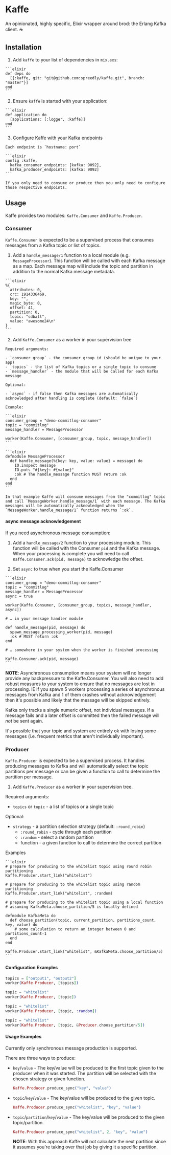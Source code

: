 # Kaffe

An opinionated, highly specific, Elixir wrapper around brod: the Erlang Kafka client. :coffee:

## Installation

  1. Add `kaffe` to your list of dependencies in `mix.exs`:

    ```elixir
    def deps do
      [{:kaffe, git: "git@github.com:spreedly/kaffe.git", branch: "master"}]
    end
    ```

  2. Ensure `kaffe` is started with your application:

    ```elixir
    def application do
      [applications: [:logger, :kaffe]]
    end
    ```

  3. Configure Kaffe with your Kafka endpoints

    Each endpoint is `hostname: port`

    ```elixir
    config :kaffe,
      kafka_consumer_endpoints: [kafka: 9092],
      kafka_producer_endpoints: [kafka: 9092]
    ```

    If you only need to consume or produce then you only need to configure those respective endpoints.

## Usage

Kaffe provides two modules: `Kaffe.Consumer` and `Kaffe.Producer`.

### Consumer

`Kaffe.Consumer` is expected to be a supervised process that consumes messages from a Kafka topic or list of topics.

  1. Add a `handle_message/1` function to a local module (e.g. `MessageProcessor`). This function will be called with each Kafka message as a map. Each message map will include the topic and partition in addition to the normal Kafka message metadata.

    ```elixir
    %{
      attributes: 0,
      crc: 1914336469,
      key: "",
      magic_byte: 0,
      offset: 41,
      partition: 0,
      topic: "sdball",
      value: "awesome24\n"
    }
    ```

  2. Add `Kaffe.Consumer` as a worker in your supervision tree

    Required arguments:

    - `consumer_group` - the consumer group id (should be unique to your app)
    - `topics` - the list of Kafka topics or a single topic to consume
    - `message_handler` - the module that will be called for each Kafka message

    Optional:

    - `async` - if false then Kafka messages are automatically acknowledged after handling is complete (default: `false`)

    Example:

    ```elixir
    consumer_group = "demo-commitlog-consumer"
    topic = "commitlog"
    message_handler = MessageProcessor

    worker(Kaffe.Consumer, [consumer_group, topic, message_handler])
    ```

    ```elixir
    defmodule MessageProcessor
      def handle_message(%{key: key, value: value} = message) do
        IO.inspect message
        IO.puts "#{key}: #{value}"
        :ok # The handle_message function MUST return :ok
      end
    end
    ```

    In that example Kaffe will consume messages from the "commitlog" topic and call `MessageWorker.handle_message/1` with each message. The Kafka messages will be automatically acknowledged when the `MessageWorker.handle_message/1` function returns `:ok`.

#### async message acknowledgement

If you need asynchronous message consumption:

  1. Add a `handle_message/2` function to your processing module. This function will be called with the Consumer `pid` and the Kafka message. When your processing is complete you will need to call `Kaffe.Consumer.ack(pid, message)` to acknowledge the offset.

  2. Set `async` to true when you start the Kaffe.Consumer

    ```elixir
    consumer_group = "demo-commitlog-consumer"
    topic = "commitlog"
    message_handler = MessageProcessor
    async = true

    worker(Kaffe.Consumer, [consumer_group, topics, message_handler, async])

    # … in your message handler module

    def handle_message(pid, message) do
      spawn_message_processing_worker(pid, message)
      :ok # MUST return :ok
    end

    # … somewhere in your system when the worker is finished processing

    Kaffe.Consumer.ack(pid, message)
    ```

**NOTE**: Asynchronous consumption means your system will no longer provide any backpressure to the Kaffe.Consumer. You will also need to add robust measures to your system to ensure that no messages are lost in processing. IE if you spawn 5 workers processing a series of asynchronous messages from Kafka and 1 of them crashes without acknowledgement then it's possible and likely that the message will be skipped entirely.

Kafka only tracks a single numeric offset, not individual messages. If a message fails and a later offset is committed then the failed message will _not_ be sent again.

It's possible that your topic and system are entirely ok with losing some messages (i.e. frequent metrics that aren't individually important).

### Producer

`Kaffe.Producer` is expected to be a supervised process. It handles producing messages to Kafka and will automatically select the topic partitions per message or can be given a function to call to determine the partition per message.

  1. Add `Kaffe.Producer` as a worker in your supervision tree.

  Required arguments:

  - `topics` or `topic` - a list of topics or a single topic

  Optional:

  - `strategy` - a partition selection strategy (default: `:round_robin`)
    - `:round_robin` - cycle through each partition
    - `:random` - select a random partition
    - function - a given function to call to determine the correct partition

  Examples

    ```elixir
    # prepare for producing to the whitelist topic using round robin partitioning
    Kaffe.Producer.start_link("whitelist")

    # prepare for producing to the whitelist topic using random partitioning
    Kaffe.Producer.start_link("whitelist", :random)

    # prepare for producing to the whitelist topic using a local function
    # assuming KafkaMeta.choose_partition/5 is locally defined

    defmodule KafkaMeta do
      def choose_partition(topic, current_partition, partitions_count, key, value) do
        # some calculation to return an integer between 0 and partitions_count-1
      end
    end

    Kaffe.Producer.start_link("whitelist", &KafkaMeta.choose_partition/5)
    ```

#### Configuration Examples

```elixir
topics = ["output1", "output2"]
worker(Kaffe.Producer, [topics])
```

```elixir
topic = "whitelist"
worker(Kaffe.Producer, [topic])
```

```elixir
topic = "whitelist"
worker(Kaffe.Producer, [topic, :random])
```

```elixir
topic = "whitelist"
worker(Kaffe.Producer, [topic, &Producer.choose_partition/5])
```

#### Usage Examples

Currently only synchronous message production is supported.

There are three ways to produce:

- `key`/`value` - The key/value will be produced to the first topic given to the producer when it was started. The partition will be selected with the chosen strategy or given function.
    ```elixir
    Kaffe.Producer.produce_sync("key", "value")
    ```

- `topic`/`key`/`value` - The key/value will be produced to the given topic.

    ```elixir
    Kaffe.Producer.produce_sync("whitelist", "key", "value")
    ```

- `topic`/`partition`/`key`/`value` - The key/value will be produced to the given topic/partition.

    ```elixir
    Kaffe.Producer.produce_sync("whitelist", 2, "key", "value")
    ```

    **NOTE**: With this approach Kaffe will not calculate the next partition since it assumes you're taking over that job by giving it a specific partition.

